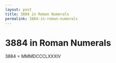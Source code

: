 ```yaml
---
layout: post
title: 3884 in Roman Numerals
permalink: 3884-in-roman-numerals
---
```


# 3884 in Roman Numerals

3884 = MMMDCCCLXXXIV
